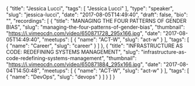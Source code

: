 {
  "title": "Jessica Lucci",
  "tags": [
    "Jessica Lucci"
  ],
  "type": "speaker",
  "slug": "jessica-lucci",
  "date": "2017-08-05T14:49:40",
  "draft": false,
  "bio": "",
  "recordings": [
    {
      "title": "MANAGING THE FOUR PATTERNS OF GENDER BIAS",
      "slug": "managing-the-four-patterns-of-gender-bias",
      "thumbnail": "https://i.vimeocdn.com/video/650871728_295x166.jpg",
      "date": "2017-08-05T14:49:40",
      "meetups": [
        {
          "name": "ACT-W",
          "slug": "act-w"
        }
      ],
      "tags": [
        {
          "name": "Career",
          "slug": "career"
        }
      ]
    },
    {
      "title": "INFRASTRUCTURE AS CODE: REDEFINING SYSTEMS MANAGEMENT",
      "slug": "infrastructure-as-code-redefining-systems-management",
      "thumbnail": "https://i.vimeocdn.com/video/650871884_295x166.jpg",
      "date": "2017-08-04T14:50:48",
      "meetups": [
        {
          "name": "ACT-W",
          "slug": "act-w"
        }
      ],
      "tags": [
        {
          "name": "DevOps",
          "slug": "devops"
        }
      ]
    }
  ]
}